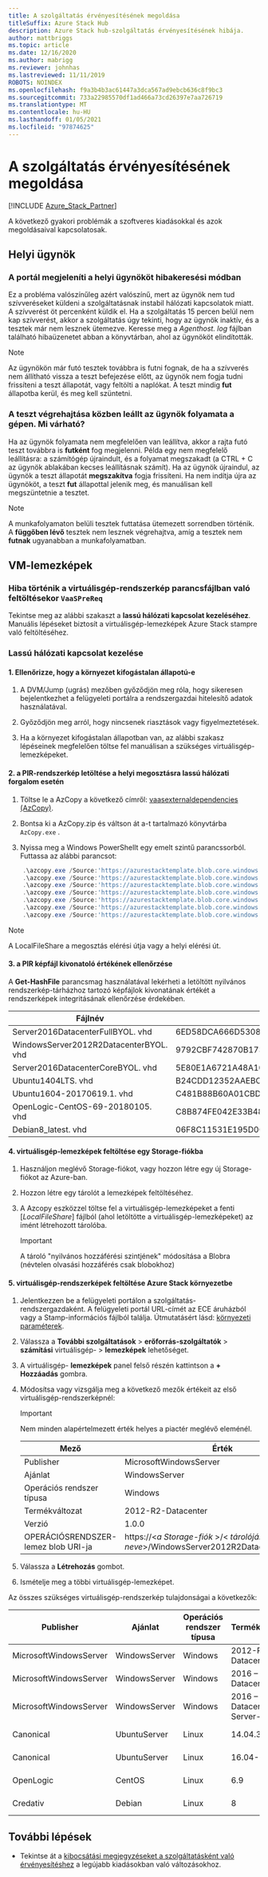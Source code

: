 ```yaml
---
title: A szolgáltatás érvényesítésének megoldása
titleSuffix: Azure Stack Hub
description: Azure Stack hub-szolgáltatás érvényesítésének hibája.
author: mattbriggs
ms.topic: article
ms.date: 12/16/2020
ms.author: mabrigg
ms.reviewer: johnhas
ms.lastreviewed: 11/11/2019
ROBOTS: NOINDEX
ms.openlocfilehash: f9a3b4b3ac61447a3dca567ad9ebcb636c8f9bc3
ms.sourcegitcommit: 733a22985570df1ad466a73cd26397e7aa726719
ms.translationtype: MT
ms.contentlocale: hu-HU
ms.lasthandoff: 01/05/2021
ms.locfileid: "97874625"
---
```

# <a name="troubleshoot-validation-as-a-service"></a>A szolgáltatás érvényesítésének megoldása

[!INCLUDE [Azure_Stack_Partner](./includes/azure-stack-partner-appliesto.md)]

A következő gyakori problémák a szoftveres kiadásokkal és azok megoldásaival kapcsolatosak.

## <a name="local-agent"></a>Helyi ügynök

### <a name="the-portal-shows-local-agent-in-debug-mode"></a>A portál megjeleníti a helyi ügynököt hibakeresési módban

Ez a probléma valószínűleg azért valószínű, mert az ügynök nem tud szívveréseket küldeni a szolgáltatásnak instabil hálózati kapcsolatok miatt. A szívverést öt percenként küldik el. Ha a szolgáltatás 15 percen belül nem kap szívverést, akkor a szolgáltatás úgy tekinti, hogy az ügynök inaktív, és a tesztek már nem lesznek ütemezve. Keresse meg a *Agenthost. log* fájlban található hibaüzenetet abban a könyvtárban, ahol az ügynököt elindították.

> [!Note]
> Az ügynökön már futó tesztek továbbra is futni fognak, de ha a szívverés nem állítható vissza a teszt befejezése előtt, az ügynök nem fogja tudni frissíteni a teszt állapotát, vagy feltölti a naplókat. A teszt mindig **fut** állapotba kerül, és meg kell szüntetni.

### <a name="agent-process-on-machine-was-shut-down-while-executing-test-what-to-expect"></a>A teszt végrehajtása közben leállt az ügynök folyamata a gépen. Mi várható?

Ha az ügynök folyamata nem megfelelően van leállítva, akkor a rajta futó teszt továbbra is **futként** fog megjelenni. Példa egy nem megfelelő leállításra: a számítógép újraindult, és a folyamat megszakadt (a CTRL + C az ügynök ablakában kecses leállításnak számít). Ha az ügynök újraindul, az ügynök a teszt állapotát **megszakítva** fogja frissíteni. Ha nem indítja újra az ügynököt, a teszt **fut** állapottal jelenik meg, és manuálisan kell megszüntetnie a tesztet.

> [!Note]
> A munkafolyamaton belüli tesztek futtatása ütemezett sorrendben történik. A **függőben lévő** tesztek nem lesznek végrehajtva, amíg a tesztek nem **futnak** ugyanabban a munkafolyamatban.

## <a name="vm-images"></a>VM-lemezképek

### <a name="failure-occurs-when-uploading-vm-image-in-the-vaasprereq-script"></a>Hiba történik a virtuálisgép-rendszerkép parancsfájlban való feltöltésekor `VaaSPreReq`
Tekintse meg az alábbi szakaszt a **lassú hálózati kapcsolat kezeléséhez**. Manuális lépéseket biztosít a virtuálisgép-lemezképek Azure Stack stampre való feltöltéséhez.

### <a name="handle-slow-network-connectivity"></a>Lassú hálózati kapcsolat kezelése

#### <a name="1-verify-that-the-environment-is-healthy"></a>1. Ellenőrizze, hogy a környezet kifogástalan állapotú-e

1. A DVM/Jump (ugrás) mezőben győződjön meg róla, hogy sikeresen bejelentkezhet a felügyeleti portálra a rendszergazdai hitelesítő adatok használatával.

2. Győződjön meg arról, hogy nincsenek riasztások vagy figyelmeztetések.

3. Ha a környezet kifogástalan állapotban van, az alábbi szakasz lépéseinek megfelelően töltse fel manuálisan a szükséges virtuálisgép-lemezképeket.

<!-- This is from the appendix to the Deploy local agent topic. -->

#### <a name="2-download-pir-image-to-local-share-in-case-of-slow-network-traffic"></a>2. a PIR-rendszerkép letöltése a helyi megosztásra lassú hálózati forgalom esetén

1. Töltse le a AzCopy a következő címről: [vaasexternaldependencies (AzCopy)](https://vaasexternaldependencies.blob.core.windows.net/prereqcomponents/AzCopy.zip).

2. Bontsa ki a AzCopy.zip és váltson át a-t tartalmazó könyvtárba `AzCopy.exe` .

3. Nyissa meg a Windows PowerShellt egy emelt szintű parancssorból. Futtassa az alábbi parancsot:

```powershell  
    .\azcopy.exe /Source:'https://azurestacktemplate.blob.core.windows.net/azurestacktemplate-public-container' /Dest:'<LocalFileShare>' /Pattern:'Server2016DatacenterFullBYOL.vhd' /NC:12 /V:azcopylog.log /Y
    .\azcopy.exe /Source:'https://azurestacktemplate.blob.core.windows.net/azurestacktemplate-public-container' /Dest:'<LocalFileShare>' /Pattern:'Server2016DatacenterCoreBYOL.vhd' /NC:12 /V:azcopylog.log /Y
    .\azcopy.exe /Source:'https://azurestacktemplate.blob.core.windows.net/azurestacktemplate-public-container' /Dest:'<LocalFileShare>' /Pattern:'WindowsServer2012R2DatacenterBYOL.vhd' /NC:12 /V:azcopylog.log /Y
    .\azcopy.exe /Source:'https://azurestacktemplate.blob.core.windows.net/azurestacktemplate-public-container' /Dest:'<LocalFileShare>' /Pattern:'Ubuntu1404LTS.vhd' /NC:12 /V:azcopylog.log /Y
    .\azcopy.exe /Source:'https://azurestacktemplate.blob.core.windows.net/azurestacktemplate-public-container' /Dest:'<LocalFileShare>' /Pattern:'Ubuntu1604-20170619.1.vhd' /NC:12 /V:azcopylog.log /Y
    .\azcopy.exe /Source:'https://azurestacktemplate.blob.core.windows.net/azurestacktemplate-public-container' /Dest:'<LocalFileShare>' /Pattern:'OpenLogic-CentOS-69-20180105.vhd' /NC:12 /V:azcopylog.log /Y
    .\azcopy.exe /Source:'https://azurestacktemplate.blob.core.windows.net/azurestacktemplate-public-container' /Dest:'<LocalFileShare>' /Pattern:'Debian8_latest.vhd' /NC:12 /V:azcopylog.log /Y
```

> [!Note]  
> A LocalFileShare a megosztás elérési útja vagy a helyi elérési út.

#### <a name="3-verifying-pir-image-file-hash-value"></a>3. a PIR képfájl kivonatoló értékének ellenőrzése

A **Get-HashFile** parancsmag használatával lekérheti a letöltött nyilvános rendszerkép-tárházhoz tartozó képfájlok kivonatának értékét a rendszerképek integritásának ellenőrzése érdekében.

| Fájlnév | SHA256 |
|---------------------------------------|------------------------------------------------------------------|
| Server2016DatacenterFullBYOL. vhd | 6ED58DCA666D530811A1EA563BA509BF9C29182B902D18FCA03C7E0868F733E9 |
| WindowsServer2012R2DatacenterBYOL. vhd | 9792CBF742870B1730B9B16EA814C683A8415EFD7601DDB6D5A76D0964767028 |
| Server2016DatacenterCoreBYOL. vhd | 5E80E1A6721A48A10655E6154C1B90E320DF5558487D6A0D7BFC7DCD32C4D9A5 |
| Ubuntu1404LTS. vhd | B24CDD12352AAEBC612A4558AB9E80F031A2190E46DCB459AF736072742E20E0 |
| Ubuntu1604-20170619.1. vhd | C481B88B60A01CBD5119A3F56632A2203EE5795678D3F3B9B764FFCA885E26CB |
| OpenLogic-CentOS-69-20180105. vhd | C8B874FE042E33B488110D9311AF1A5C7DC3B08E6796610BF18FDD6728C7913C |
| Debian8_latest. vhd | 06F8C11531E195D0C90FC01DFF5DC396BB1DD73A54F8252291ED366CACD996C1 |

#### <a name="4-upload-vm-images-to-a-storage-account"></a>4. virtuálisgép-lemezképek feltöltése egy Storage-fiókba

1. Használjon meglévő Storage-fiókot, vagy hozzon létre egy új Storage-fiókot az Azure-ban.

2. Hozzon létre egy tárolót a lemezképek feltöltéséhez.

3. A Azcopy eszközzel töltse fel a virtuálisgép-lemezképeket a fenti [*LocalFileShare*] fájlból (ahol letöltötte a virtuálisgép-lemezképeket) az imént létrehozott tárolóba.
    > [!IMPORTANT]
    > A tároló "nyilvános hozzáférési szintjének" módosítása a Blobra (névtelen olvasási hozzáférés csak blobokhoz)

#### <a name="5-upload-vm-images-to-azure-stack-environment"></a>5. virtuálisgép-rendszerképek feltöltése Azure Stack környezetbe

1. Jelentkezzen be a felügyeleti portálon a szolgáltatás-rendszergazdaként. A felügyeleti portál URL-címét az ECE áruházból vagy a Stamp-információs fájlból találja. Útmutatásért lásd: [környezeti paraméterek](azure-stack-vaas-parameters.md#environment-parameters).

2. Válassza a **További szolgáltatások**  >  **erőforrás-szolgáltatók**  >  **számítási** virtuálisgép-  >  **lemezképek** lehetőséget.

3. A virtuálisgép- **lemezképek** panel felső részén kattintson a **+ Hozzáadás** gombra.

4. Módosítsa vagy vizsgálja meg a következő mezők értékeit az első virtuálisgép-rendszerképnél:

    > [!IMPORTANT]
    > Nem minden alapértelmezett érték helyes a piactér meglévő eleménél.

    | Mező  | Érték  |
    |---------|---------|
    | Publisher | MicrosoftWindowsServer |
    | Ajánlat | WindowsServer |
    | Operációs rendszer típusa | Windows |
    | Termékváltozat | 2012-R2-Datacenter |
    | Verzió | 1.0.0 |
    | OPERÁCIÓSRENDSZER-lemez blob URI-ja | https://<*a Storage-fiók* >/< *tárolójának neve*>/WindowsServer2012R2DatacenterBYOL.vhd |


5. Válassza a **Létrehozás** gombot.

6. Ismételje meg a többi virtuálisgép-lemezképet.

Az összes szükséges virtuálisgép-rendszerkép tulajdonságai a következők:

| Publisher  | Ajánlat  | Operációs rendszer típusa | Termékváltozat | Verzió | OPERÁCIÓSRENDSZER-lemez blob URI-ja |
|---------|---------|---------|---------|---------|---------|
| MicrosoftWindowsServer| WindowsServer | Windows | 2012-R2-Datacenter | 1.0.0 | https://[*a Storage-fiók*]/[*tároló neve*]/WindowsServer2012R2DatacenterBYOL.vhd |
| MicrosoftWindowsServer | WindowsServer | Windows | 2016 – Datacenter | 1.0.0 | https://[*a Storage-fiók*]/[*tároló neve*]/Server2016DatacenterFullBYOL.vhd |
| MicrosoftWindowsServer | WindowsServer | Windows | 2016 – Datacenter – Server-Core | 1.0.0 | https://[*a Storage-fiók*]/[*tároló neve*]/Server2016DatacenterCoreBYOL.vhd |
| Canonical | UbuntuServer | Linux | 14.04.3 – LTS | 1.0.0 | https://[*a Storage-fiók*]/[*tároló neve*]/Ubuntu1404LTS.vhd |
| Canonical | UbuntuServer | Linux | 16.04-LTS | 16.04.20170811 | https://[*a Storage-fiók*]/[*tároló neve*]/Ubuntu1604-20170619.1.vhd |
| OpenLogic | CentOS | Linux | 6.9 | 1.0.0 | https://[*a Storage-fiók*]/[*tároló neve*]/OpenLogic-CentOS-69-20180105.vhd |
| Credativ | Debian | Linux | 8 | 1.0.0 | https://[*a Storage-fiók*]/[*tároló neve*]/Debian8_latest. vhd |

## <a name="next-steps"></a>További lépések

- Tekintse át a [kibocsátási megjegyzéseket a szolgáltatásként való érvényesítéshez](azure-stack-vaas-release-notes.md) a legújabb kiadásokban való változásokhoz.